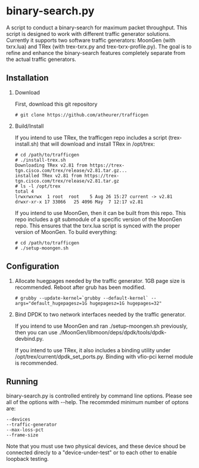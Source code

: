 # binary-search.py
A script to conduct a binary-search for maximum packet throughput.  This script is designed to work with different traffic generator solutions.  Currently it supports two software traffic generators: MoonGen (with txrx.lua) and TRex (with trex-txrx.py and trex-txrx-profile.py).  The goal is to refine and enhance the binary-search features completely separate from the actual traffic generators.

## Installation
1.  Download

    First, download this git repository

    ```
    # git clone https://github.com/atheurer/trafficgen
    ```
    
2.  Build/Install

    If you intend to use TRex, the trafficgen repo includes a script (trex-install.sh) that will download and install TRex in /opt/trex:

    
    ```
    # cd /path/to/trafficgen
    # ./install-trex.sh
    Downloading TRex v2.81 from https://trex-tgn.cisco.com/trex/release/v2.81.tar.gz...
    installed TRex v2.81 from https://trex-tgn.cisco.com/trex/release/v2.81.tar.gz
    # ls -l /opt/trex
    total 4
    lrwxrwxrwx  1 root  root    5 Aug 26 15:27 current -> v2.81
    drwxr-xr-x 17 33066   25 4096 May  7 12:17 v2.81
    ```

    If you intend to use MoonGen, then it can be built from this repo.  This repo includes a git submodule of a specific version of the MoonGen repo.  This ensures that the txrx.lua script is synced with the proper version of MoonGen.  To build everything:


    ```
    # cd /path/to/trafficgen
    # ./setup-moongen.sh 
    ```

## Configuration

1. Allocate huegpages needed by the traffic generator.  1GB page size is recommended.  Reboot after grub has been modified.

   ```         
   # grubby --update-kernel=`grubby --default-kernel` --args="default_hugepagesz=1G hugepagesz=1G hugepages=32"
   ```

2. Bind DPDK to two network interfaces needed by the traffic generator.

   If you intend to use MoonGen and ran ./setup-moongen.sh previously, then you can use ./MoonGen/libmoon/deps/dpdk/tools/dpdk-devbind.py.

   If you intend to use TRex, it also includes a binding utility under /opt/trex/current/dpdk_set_ports.py.  Binding with vfio-pci kernel module is recommended.
      
## Running
   
   binary-search.py is controlled entirely by command line options.  Please see all of the options with --help.  The recommded minimum number of optons are:

   ```
   --devices
   --traffic-generator
   --max-loss-pct
   --frame-size
   ```

   Note that you must use two physical devices, and these device shoud be connected direcly to a "device-under-test" or to each other to enable loopback testing.
